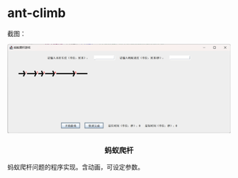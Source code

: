 

# ant-climb


截图：

<p align="center">

  <a href="https://github.com/shaojintian/Best_README_template/">
    <img src="example.png">
  </a>

  <h3 align="center">蚂蚁爬杆</h3>


</p>

蚂蚁爬杆问题的程序实现。含动画，可设定参数。
